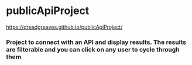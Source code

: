 # publicApiProject

https://dreadgreaves.github.io/publicApiProject/

<h3> Project to connect with an API and display results. The results are filterable and you can click on any user to cycle through them </h3>
